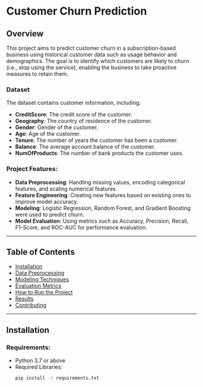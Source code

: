 # Customer Churn Prediction

## Overview
This project aims to predict customer churn in a subscription-based business using historical customer data such as usage behavior and demographics. The goal is to identify which customers are likely to churn (i.e., stop using the service), enabling the business to take proactive measures to retain them.

### Dataset
The dataset contains customer information, including:

- **CreditScore**: The credit score of the customer.
- **Geography**: The country of residence of the customer.
- **Gender**: Gender of the customer.
- **Age**: Age of the customer.
- **Tenure**: The number of years the customer has been a customer.
- **Balance**: The average account balance of the customer.
- **NumOfProducts**: The number of bank products the customer uses.

### Project Features:
- **Data Preprocessing**: Handling missing values, encoding categorical features, and scaling numerical features.
- **Feature Engineering**: Creating new features based on existing ones to improve model accuracy.
- **Modeling**: Logistic Regression, Random Forest, and Gradient Boosting were used to predict churn.
- **Model Evaluation**: Using metrics such as Accuracy, Precision, Recall, F1-Score, and ROC-AUC for performance evaluation.


---

## Table of Contents
- [Installation](#installation)
- [Data Preprocessing](#data-preprocessing)
- [Modeling Techniques](#modeling-techniques)
- [Evaluation Metrics](#evaluation-metrics)
- [How to Run the Project](#how-to-run-the-project)
- [Results](#results)
- [Contributing](#contributing)

---

## Installation
### Requirements:
- Python 3.7 or above
- Required Libraries:
  ```bash
  pip install -r requirements.txt
